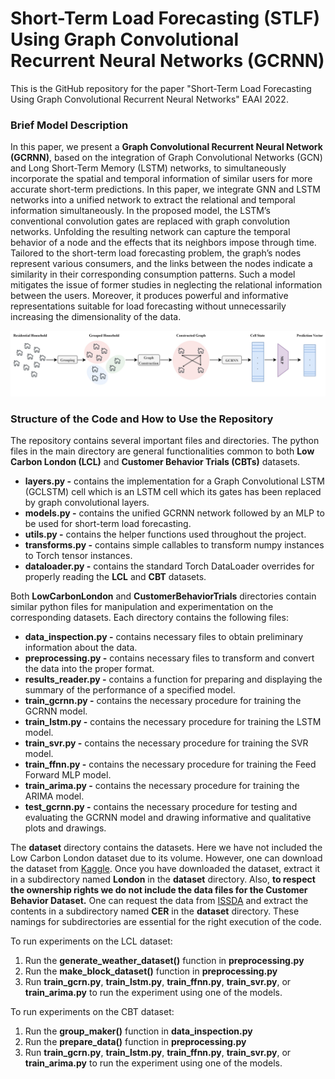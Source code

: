 # Short-Term Load Forecasting (STLF) Using Graph Convolutional Recurrent Neural Networks (GCRNN)

This is the GitHub repository for the paper "Short-Term Load Forecasting Using Graph
Convolutional Recurrent Neural Networks" EAAI 2022. 

### Brief Model Description
In this paper, we present a **Graph Convolutional Recurrent Neural Network (GCRNN)**, based on the integration of 
Graph Convolutional Networks (GCN) and Long Short-Term Memory (LSTM) networks, to simultaneously incorporate the spatial and 
temporal information of similar users for more accurate short-term predictions.
In this paper, we integrate GNN and LSTM networks into a unified network to extract the relational and temporal
information simultaneously. In the proposed model, the LSTM’s conventional convolution gates are replaced with
graph convolution networks. Unfolding the resulting network can capture the temporal behavior of a node and the
effects that its neighbors impose through time. Tailored to the short-term load forecasting problem, the graph’s nodes
represent various consumers, and the links between the nodes indicate a similarity in their corresponding consumption
patterns. Such a model mitigates the issue of former studies in neglecting the relational information between the users.
Moreover, it produces powerful and informative representations suitable for load forecasting without unnecessarily
increasing the dimensionality of the data.

![GCRNN Framework](https://github.com/Sanaarasteh/GCRNNLoadForecasting/blob/master/images/framework.jpg)

### Structure of the Code and How to Use the Repository
The repository contains several important files and directories.
The python files in the main directory are general functionalities
common to both **Low Carbon London (LCL)** and **Customer Behavior Trials (CBTs)**
datasets.
* **layers.py -** contains the implementation for a Graph Convolutional
LSTM (GCLSTM) cell which is an LSTM cell which its gates has been replaced
by graph convolutional layers.
* **models.py -** contains the unified GCRNN network followed by an MLP to be
used for short-term load forecasting.
* **utils.py -** contains the helper functions used throughout the project.
* **transforms.py -** contains simple callables to transform numpy instances
to Torch tensor instances.
* **dataloader.py -** contains the standard Torch DataLoader overrides for properly
reading the **LCL** and **CBT** datasets.

Both **LowCarbonLondon** and **CustomerBehaviorTrials** directories contain
similar python files for manipulation and experimentation on the corresponding
datasets. Each directory contains the following files:
* **data_inspection.py -** contains necessary files to obtain preliminary information
about the data.
* **preprocessing.py -** contains necessary files to transform and convert the data into
the proper format.
* **results_reader.py -** contains a function for preparing and displaying the summary of
the performance of a specified model.
* **train_gcrnn.py -** contains the necessary procedure for training the GCRNN model.
* **train_lstm.py -** contains the necessary procedure for training the LSTM model.
* **train_svr.py -** contains the necessary procedure for training the SVR model.
* **train_ffnn.py -** contains the necessary procedure for training the Feed Forward MLP model.
* **train_arima.py -** contains the necessary procedure for training the ARIMA model.
* **test_gcrnn.py -** contains the necessary procedure for testing and evaluating the 
GCRNN model and drawing informative and qualitative plots and drawings.

The **dataset** directory contains the datasets. Here we have not included the 
Low Carbon London dataset due to its volume. However, one can
download the dataset from [Kaggle](https://www.kaggle.com/jeanmidev/smart-meters-in-london). Once
you have downloaded the dataset, extract it in a subdirectory named **London** in the **dataset** directory.
Also, **to respect the ownership rights we do not include the data files for the Customer 
Behavior Dataset.** One can request the data from 
[ISSDA](https://www.ucd.ie/issda/data/commissionforenergyregulationcer/) and extract the contents
in a subdirectory named **CER** in the **dataset** directory.
These namings for subdirectories are essential for the right execution of the code.

To run experiments on the LCL dataset:
1. Run the **generate_weather_dataset()** function in **preprocessing.py**
2. Run the **make_block_dataset()** function in **preprocessing.py**
3. Run **train_gcrn.py**, **train_lstm.py**, **train_ffnn.py**, **train_svr.py**, or **train_arima.py**
to run the experiment using one of the models.

To run experiments on the CBT dataset:
1. Run the **group_maker()** function in **data_inspection.py**
2. Run the **prepare_data()** function in **preprocessing.py**
3. Run **train_gcrn.py**, **train_lstm.py**, **train_ffnn.py**, **train_svr.py**, or **train_arima.py**
to run the experiment using one of the models.

